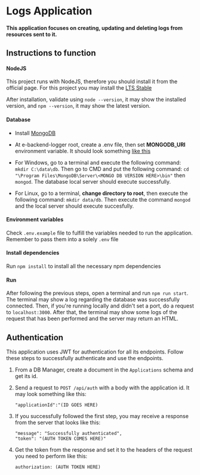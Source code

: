 # Logs Application

#### This application focuses on creating, updating and deleting logs from resources sent to it.

## Instructions to function

#### NodeJS

This project runs with NodeJS, therefore you should install it from the official page. For this project you may install the [LTS Stable](https://nodejs.org/en)

After installation, validate using `node --version`, it may show the installed version, and `npm --version`, it may show the latest version.

#### Database

- Install [MongoDB](https://www.mongodb.com/try/download/community)

- At e-backend-logger root, create a .env file, then set **MONGODB_URI** environment variable. It should look something [like this](https://www.mongodb.com/docs/v2.2/reference/connection-string/)

- For Windows, go to a terminal and execute the following command: `mkdir C:\data\db`. Then go to CMD and put the following command: `cd "\Program Files\MongoDB\Server\<MONGO DB VERSION HERE>\bin"` then `mongod`.
  The database local server should execute successfully.

- For Linux, go to a terminal, **change directory to root**, then execute the following command: `mkdir data/db`. Then execute the command `mongod` and the local server should execute succesfully.

#### Environment variables

Check `.env.example` file to fulfill the variables needed to run the application. Remember to pass them into a solely `.env` file

#### Install dependencies

Run `npm install` to install all the necessary npm dependencies

#### Run

After following the previous steps, open a terminal and run `npm run start`. The terminal may show a log regarding the database was successfully connected. Then, if you're running locally and didn't set a port, do a request to `localhost:3000`. After that, the terminal may show some logs of the request that has been performed and the server may return an HTML.

## Authentication

This application uses JWT for authentication for all its endpoints. Follow these steps to successfully authenticate and use the endpoints.

1.  From a DB Manager, create a document in the `Applications` schema and get its id.

2.  Send a request to `POST /api/auth` with a body with the application id. It may look something like this:

    >

        "applicationId":"(ID GOES HERE)

3.  If you successfully followed the first step, you may receive a response from the server that looks like this:

    >

        "message": "Successfully authenticated",
        "token": "(AUTH TOKEN COMES HERE)"

4.  Get the token from the response and set it to the headers of the request you need to perform like this:

    >

        authorization: (AUTH TOKEN HERE)
